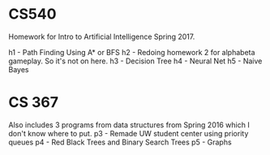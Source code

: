 # CS540
Homework for Intro to Artificial Intelligence Spring 2017.

h1 - Path Finding Using A* or BFS
h2 - Redoing homework 2 for alphabeta gameplay. So it's not on here.
h3 - Decision Tree
h4 - Neural Net
h5 - Naive Bayes

# CS 367
Also includes 3 programs from data structures from Spring 2016 which I don't know where to put. 
p3 - Remade UW student center using priority queues
p4 - Red Black Trees and Binary Search Trees
p5 - Graphs

